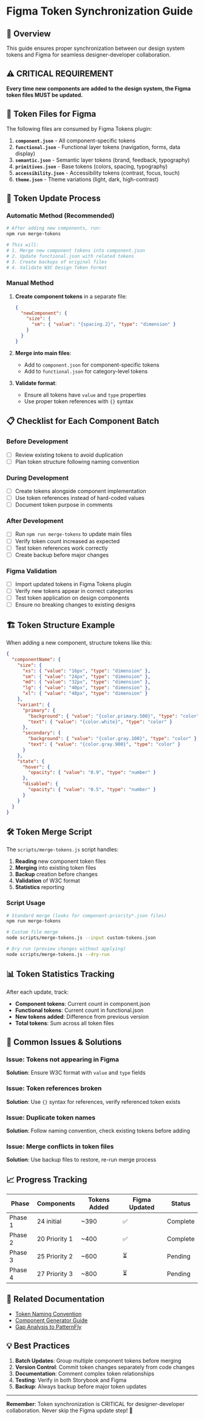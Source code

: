 # Figma Token Synchronization Guide

## 🎨 Overview

This guide ensures proper synchronization between our design system tokens and Figma for seamless designer-developer collaboration.

## ⚠️ CRITICAL REQUIREMENT

**Every time new components are added to the design system, the Figma token files MUST be updated.**

## 📁 Token Files for Figma

The following files are consumed by Figma Tokens plugin:

1. **`component.json`** - All component-specific tokens
2. **`functional.json`** - Functional layer tokens (navigation, forms, data display)
3. **`semantic.json`** - Semantic layer tokens (brand, feedback, typography)
4. **`primitives.json`** - Base tokens (colors, spacing, typography)
5. **`accessibility.json`** - Accessibility tokens (contrast, focus, touch)
6. **`theme.json`** - Theme variations (light, dark, high-contrast)

## 🔄 Token Update Process

### Automatic Method (Recommended)

```bash
# After adding new components, run:
npm run merge-tokens

# This will:
# 1. Merge new component tokens into component.json
# 2. Update functional.json with related tokens
# 3. Create backups of original files
# 4. Validate W3C Design Token Format
```

### Manual Method

1. **Create component tokens** in a separate file:
   ```json
   {
     "newComponent": {
       "size": {
         "sm": { "value": "{spacing.2}", "type": "dimension" }
       }
     }
   }
   ```

2. **Merge into main files**:
   - Add to `component.json` for component-specific tokens
   - Add to `functional.json` for category-level tokens

3. **Validate format**:
   - Ensure all tokens have `value` and `type` properties
   - Use proper token references with `{}` syntax

## 📋 Checklist for Each Component Batch

### Before Development
- [ ] Review existing tokens to avoid duplication
- [ ] Plan token structure following naming convention

### During Development
- [ ] Create tokens alongside component implementation
- [ ] Use token references instead of hard-coded values
- [ ] Document token purpose in comments

### After Development
- [ ] Run `npm run merge-tokens` to update main files
- [ ] Verify token count increased as expected
- [ ] Test token references work correctly
- [ ] Create backup before major changes

### Figma Validation
- [ ] Import updated tokens in Figma Tokens plugin
- [ ] Verify new tokens appear in correct categories
- [ ] Test token application on design components
- [ ] Ensure no breaking changes to existing designs

## 🏗️ Token Structure Example

When adding a new component, structure tokens like this:

```json
{
  "componentName": {
    "size": {
      "xs": { "value": "16px", "type": "dimension" },
      "sm": { "value": "24px", "type": "dimension" },
      "md": { "value": "32px", "type": "dimension" },
      "lg": { "value": "40px", "type": "dimension" },
      "xl": { "value": "48px", "type": "dimension" }
    },
    "variant": {
      "primary": {
        "background": { "value": "{color.primary.500}", "type": "color" },
        "text": { "value": "{color.white}", "type": "color" }
      },
      "secondary": {
        "background": { "value": "{color.gray.100}", "type": "color" },
        "text": { "value": "{color.gray.900}", "type": "color" }
      }
    },
    "state": {
      "hover": {
        "opacity": { "value": "0.9", "type": "number" }
      },
      "disabled": {
        "opacity": { "value": "0.5", "type": "number" }
      }
    }
  }
}
```

## 🛠️ Token Merge Script

The `scripts/merge-tokens.js` script handles:

1. **Reading** new component token files
2. **Merging** into existing token files
3. **Backup** creation before changes
4. **Validation** of W3C format
5. **Statistics** reporting

### Script Usage

```bash
# Standard merge (looks for component-priority*.json files)
npm run merge-tokens

# Custom file merge
node scripts/merge-tokens.js --input custom-tokens.json

# Dry run (preview changes without applying)
node scripts/merge-tokens.js --dry-run
```

## 📊 Token Statistics Tracking

After each update, track:

- **Component tokens**: Current count in component.json
- **Functional tokens**: Current count in functional.json  
- **New tokens added**: Difference from previous version
- **Total tokens**: Sum across all token files

## 🚨 Common Issues & Solutions

### Issue: Tokens not appearing in Figma
**Solution**: Ensure W3C format with `value` and `type` fields

### Issue: Token references broken
**Solution**: Use `{}` syntax for references, verify referenced token exists

### Issue: Duplicate token names
**Solution**: Follow naming convention, check existing tokens before adding

### Issue: Merge conflicts in token files
**Solution**: Use backup files to restore, re-run merge process

## 📈 Progress Tracking

| Phase | Components | Tokens Added | Figma Updated | Status |
|-------|------------|--------------|---------------|---------|
| Phase 1 | 24 initial | ~390 | ✅ | Complete |
| Phase 2 | 20 Priority 1 | ~400 | ✅ | Complete |
| Phase 3 | 25 Priority 2 | ~600 | ⏳ | Pending |
| Phase 4 | 27 Priority 3 | ~800 | ⏳ | Pending |

## 🔗 Related Documentation

- [Token Naming Convention](./TOKEN_NAMING_CONVENTION.md)
- [Component Generator Guide](./COMPONENT_GENERATOR_GUIDE.md)
- [Gap Analysis to PatternFly](../benchmarking/analysis/gap_analysis_to_patternfly.md)

## 💡 Best Practices

1. **Batch Updates**: Group multiple component tokens before merging
2. **Version Control**: Commit token changes separately from code changes
3. **Documentation**: Comment complex token relationships
4. **Testing**: Verify in both Storybook and Figma
5. **Backup**: Always backup before major token updates

---

**Remember**: Token synchronization is CRITICAL for designer-developer collaboration. Never skip the Figma update step! 🎨